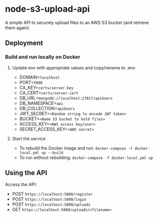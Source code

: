# node-s3-upload-api

A simple API to securely upload files to an AWS S3 bucket (and retrieve them again)


## Deployment

### Build and run locally on Docker

1. Update env with appropriate values and copy/rename to .env

   - DOMAIN=`localhost`
   - PORT=`5000`
   - CA_KEY=`certs/server.key`
   - CA_CERT=`certs/server.cert`
   - DB_URL=`mongodb://localhost:27017/apiUsers`
   - DB_NAMESPACE=`api`
   - DB_COLLECTION=`apiUsers`
   - JWT_SECRET=`<Random string to encode JWT token>`
   - BUCKET=`<Name S3 bucket to hold files>`
   - ACCESS_KEY=`<AWS access key/user>`
   - SECRET_ACCESS_KEY=`<AWS secret>`


2. Start the service

   - To rebuild the Docker image and run: `docker-compose -f docker-local.yml up --build`
   - To run without rebuilding: `docker-compose -f docker-local.yml up`


## Using the API


Access the API: 

   - POST `https://localhost:5000/register`
   - POST `https://localhost:5000/login`
   - POST `https://localhost:5000/uploads`
   - GET `https://localhost:5000/uploads/<filename>`
